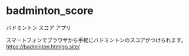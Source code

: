# badminton_score
バドミントン スコア アプリ


スマートフォンでブラウザから手軽にバドミントンのスコアがつけられます。  
https://badminton.htmlgo.site/
